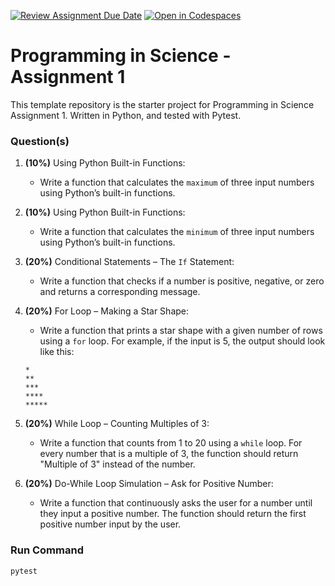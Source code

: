 [![Review Assignment Due Date](https://classroom.github.com/assets/deadline-readme-button-22041afd0340ce965d47ae6ef1cefeee28c7c493a6346c4f15d667ab976d596c.svg)](https://classroom.github.com/a/j3tNpuCa)
[![Open in Codespaces](https://classroom.github.com/assets/launch-codespace-2972f46106e565e64193e422d61a12cf1da4916b45550586e14ef0a7c637dd04.svg)](https://classroom.github.com/open-in-codespaces?assignment_repo_id=18196150)
# Programming in Science - Assignment 1

This template repository is the starter project for Programming in Science Assignment 1. Written in Python, and tested with Pytest.

### Question(s)

1. **(10%)** Using Python Built-in Functions:

   - Write a function that calculates the ```maximum``` of three input numbers using Python’s built-in functions.

2. **(10%)** Using Python Built-in Functions:

   - Write a function that calculates the ```minimum``` of three input numbers using Python’s built-in functions.

3. **(20%)** Conditional Statements – The ```If``` Statement:

   - Write a function that checks if a number is positive, negative, or zero and returns a corresponding message.

4. **(20%)** For Loop – Making a Star Shape:

   - Write a function that prints a star shape with a given number of rows using a ```for``` loop. For example, if the input is 5, the output should look like this:

   ```
   *
   **
   ***
   ****
   *****
   ```

5. **(20%)** While Loop – Counting Multiples of 3:

   - Write a function that counts from 1 to 20 using a ```while``` loop. For every number that is a multiple of 3, the function should return "Multiple of 3" instead of the number.

6. **(20%)** Do-While Loop Simulation – Ask for Positive Number:

   - Write a function that continuously asks the user for a number until they input a positive number. The function should return the first positive number input by the user.


### Run Command

`pytest`
